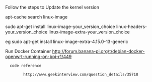 Follow the steps to Update the kernel version 

apt-cache search linux-image

sudo apt-get install linux-image-your_version_choice linux-headers-your_version_choice linux-image-extra-your_version_choice

eg 
    sudo apt-get install linux-image-extra-4.15.0-13-generic


Run Docker Container
      http://forum.banana-pi.org/t/debian-docker-openwrt-running-on-bpi-r1/449
      
      
      
      code reference 
      
            http://www.geekinterview.com/question_details/35718
